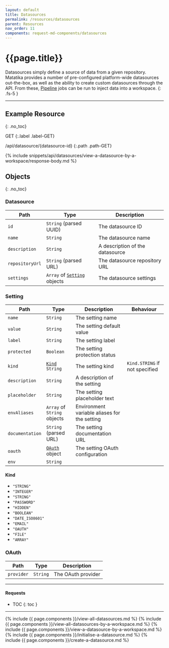 ```yaml
---
layout: default
title: Datasources
permalink: /resources/datasources
parent: Resources
nav_order: 11
components: request-md-components/datasources
---
```


# {{page.title}}

Datasources simply define a source of data from a given repository. Matatika provides a number of pre-configured platform-wide datasources out-the-box, as well as the ability to create custom datasources through the API. From these, [Pipeline](pipelines) jobs can be run to inject data into a workspace.
{: .fs-5 }

---

## Example Resource
{: .no_toc}

GET
{:.label .label-GET}

/api/datasource/{datasource-id}
{:.path .path-GET}

{% include snippets/api/datasources/view-a-datasource-by-a-workspace/response-body.md %}

## Objects
{: .no_toc}

### Datasource

Path | Type | Description
---- | ---- | -----------
`id` | `String` (parsed UUID) | The datasource ID
`name` | `String` | The datasource name
`description` | `String` | A description of the datasource
`repositoryUrl` | `String` (parsed URL) | The datasource repository URL
`settings` | `Array` of [`Setting`](#setting) objects | The datasource settings

### Setting

Path | Type | Description | Behaviour
---- | ---- | ----------- | -----------
`name` | `String` | The setting name
`value` | `String` | The setting default value
`label` | `String` | The setting label
`protected` | `Boolean` | The setting protection status
`kind` | [`Kind`](#kind) `String` | The setting kind | `Kind.STRING` if not specified
`description` | `String` | A description of the setting
`placeholder` | `String` | The setting placeholder text
`envAliases` | `Array` of `String` objects | Environment variable aliases for the setting
`documentation` | `String` (parsed URL) | The setting documentation URL
`oauth` | [`OAuth`](#oauth) object | The setting OAuth configuration
`env` | `String` |

#### Kind
- `"STRING"`
- `"INTEGER"`
- `"STRING"`
- `"PASSWORD"`
- `"HIDDEN"`
- `"BOOLEAN"`
- `"DATE_ISO8601"`
- `"EMAIL"`
- `"OAUTH"`
- `"FILE"`
- `"ARRAY"`

### OAuth

Path | Type | Description
---- | ---- | -----------
`provider` | `String` | The OAuth provider

---

#### Requests

- TOC
{: toc }

---

{% include {{ page.components }}/view-all-datasources.md %}
{% include {{ page.components }}/view-all-datasources-by-a-workspace.md %}
{% include {{ page.components }}/view-a-datasource-by-a-workspace.md %}
{% include {{ page.components }}/initialise-a-datasource.md %}
{% include {{ page.components }}/create-a-datasource.md %}
